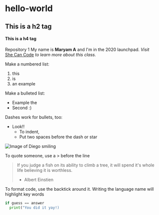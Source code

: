 # hello-world
## This is a h2 tag
#### This is a h4 tag
Repository 1
My name is **Maryam A** and I'm in the 2020 launchpad. *Visit* [She Can Code](https://www.shecancode.net/) *to learn more about this class.*

Make a numbered list:
1. this
2. is
3. an example

Make a bulleted list:
* Example the
* Second :)

Dashes work for bullets, too:
- Look!!
  * To indent,
  * Put two spaces before the dash or star

![Image of Diego smiling](https://www.kindpng.com/picc/m/101-1012577_diego-in-dora-the-explorer-hd-png-download.png)

To quote someone, use a > before the line

> If you judge a fish on its ability to climb a tree, it will spend it's whole life believing it is worthless.
> - Albert Einstien

To format code, use the backtick around it. Writing the language name will highlight key words
```python
if guess == answer
  print("You did it yay!)
  ```
